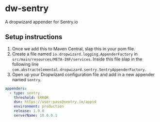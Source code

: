 # dw-sentry
A dropwizard appender for Sentry.io


## Setup instructions

1. Once we add this to Maven Central, slap this in your pom file.
2. Create a file named `io.dropwizard.logging.AppenderFactory` in `src/main/resources/META-INF/services`.
Inside this file slap in the following line `com.abstractelemental.dropwizard.sentry.SentryAppenderFactory`.
3. Open up your Dropwizard configuration file and add in a new appender named `sentry`.


```yaml
appenders:
  - type: sentry
    threshold: ERROR
    dsn: https://user:pass@sentry.io/appid
    environment: production
    release: 1.0.0
    serverName: 10.0.0.1
```
